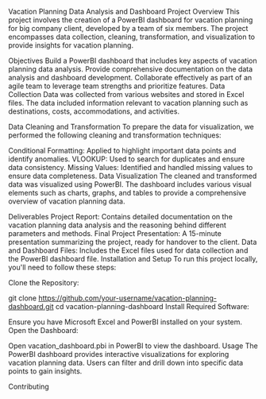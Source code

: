 Vacation Planning Data Analysis and Dashboard
Project Overview
This project involves the creation of a PowerBI dashboard for vacation planning for big company client, developed by a team of six members. The project encompasses data collection, cleaning, transformation, and visualization to provide insights for vacation planning.

Objectives
Build a PowerBI dashboard that includes key aspects of vacation planning data analysis.
Provide comprehensive documentation on the data analysis and dashboard development.
Collaborate effectively as part of an agile team to leverage team strengths and prioritize features.
Data Collection
Data was collected from various websites and stored in Excel files. The data included information relevant to vacation planning such as destinations, costs, accommodations, and activities.

Data Cleaning and Transformation
To prepare the data for visualization, we performed the following cleaning and transformation techniques:

Conditional Formatting: Applied to highlight important data points and identify anomalies.
VLOOKUP: Used to search for duplicates and ensure data consistency.
Missing Values: Identified and handled missing values to ensure data completeness.
Data Visualization
The cleaned and transformed data was visualized using PowerBI. The dashboard includes various visual elements such as charts, graphs, and tables to provide a comprehensive overview of vacation planning data.

Deliverables
Project Report: Contains detailed documentation on the vacation planning data analysis and the reasoning behind different parameters and methods.
Final Project Presentation: A 15-minute presentation summarizing the project, ready for handover to the client.
Data and Dashboard Files: Includes the Excel files used for data collection and the PowerBI dashboard file.
Installation and Setup
To run this project locally, you'll need to follow these steps:

Clone the Repository:

git clone https://github.com/your-username/vacation-planning-dashboard.git
cd vacation-planning-dashboard
Install Required Software:

Ensure you have Microsoft Excel and PowerBI installed on your system.
Open the Dashboard:

Open vacation_dashboard.pbi in PowerBI to view the dashboard.
Usage
The PowerBI dashboard provides interactive visualizations for exploring vacation planning data. Users can filter and drill down into specific data points to gain insights.

Contributing

